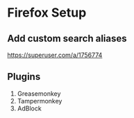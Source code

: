 # Firefox Setup

## Add custom search aliases

https://superuser.com/a/1756774

## Plugins
1. Greasemonkey
1. Tampermonkey
1. AdBlock

